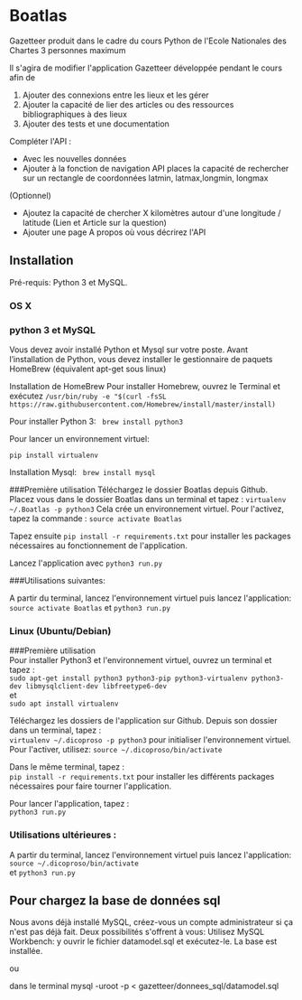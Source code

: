 
# Boatlas
Gazetteer produit dans le cadre du cours Python de l'Ecole Nationales des Chartes
3 personnes maximum

Il s'agira de modifier l'application Gazetteer développée pendant le cours afin de

1. Ajouter des connexions entre les lieux et les gérer
2. Ajouter la capacité de lier des articles ou des ressources bibliographiques à des lieux
3. Ajouter des tests et une documentation

Compléter l'API :
- Avec les nouvelles données
- Ajouter à la fonction de navigation API places la capacité de rechercher sur un rectangle de coordonnées latmin, latmax,longmin, longmax

(Optionnel)
- Ajoutez la capacité de chercher X kilomètres autour d'une longitude / latitude (Lien et Article sur la question)
- Ajouter une page A propos où vous décrirez l'API

## Installation
Pré-requis: Python 3 et MySQL.

### OS X
### python 3 et MySQL
Vous devez avoir installé Python et Mysql sur votre poste. Avant l’installation de Python, vous devez installer le gestionnaire de paquets HomeBrew (équivalent apt-get sous linux)

Installation de HomeBrew Pour installer Homebrew, ouvrez le Terminal et exécutez
`/usr/bin/ruby -e "$(curl -fsSL https://raw.githubusercontent.com/Homebrew/install/master/install)`

Pour installer Python 3:
` brew install python3`

Pour lancer un environnement virtuel:

`pip install virtualenv`

Installation Mysql:
 ` brew install mysql`

###Première utilisation
Téléchargez le dossier Boatlas depuis Github.
Placez vous dans le dossier Boatlas dans un terminal et tapez :
`virtualenv ~/.Boatlas -p python3`
Cela crée un environnement virtuel. Pour l'activez, tapez la commande :
`source activate Boatlas`

Tapez ensuite
`pip install -r requirements.txt`
pour installer les packages nécessaires au fonctionnement de l'application.

Lancez l'application avec
`python3 run.py`

###Utilisations suivantes:

A partir du terminal, lancez l'environnement virtuel puis lancez l'application:
`source activate Boatlas`
et
`python3 run.py`


### Linux (Ubuntu/Debian)
###Première utilisation  
Pour installer Python3 et l'environnement virtuel, ouvrez un terminal et tapez :  
`sudo apt-get install python3 python3-pip python3-virtualenv python3-dev libmysqlclient-dev libfreetype6-dev`  
et  
`sudo apt install virtualenv`  

Téléchargez les dossiers de l'application sur Github.
Depuis son dossier dans un terminal, tapez :  
`virtualenv ~/.dicoproso -p python3`  pour initialiser l'environnement virtuel.
Pour l'activer, utilisez:
`source ~/.dicoproso/bin/activate`  

Dans le même terminal, tapez :  
`pip install -r requirements.txt` pour installer les différents packages nécessaires pour faire tourner l'application.  

Pour lancer l'application, tapez :  
`python3 run.py`  

### Utilisations ultérieures :
A partir du terminal, lancez l'environnement virtuel puis lancez l'application:
`source ~/.dicoproso/bin/activate`  
et
`python3 run.py`

## Pour chargez la base de données sql
Nous avons déjà installé MySQL, créez-vous un compte administrateur si ça n'est pas déjà fait.
Deux possibilités s'offrent à vous:
Utilisez MySQL Workbench: y ouvrir le fichier datamodel.sql et exécutez-le. La base est installée.

ou

dans le terminal 
mysql -uroot -p < gazetteer/donnees_sql/datamodel.sql
